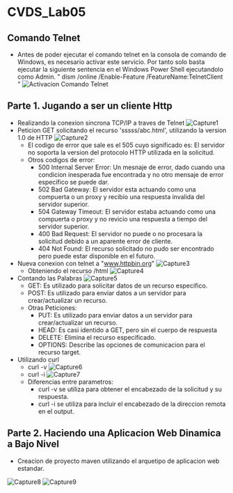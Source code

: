 # CVDS_Lab05
## Comando Telnet
- Antes de poder ejecutar el comando telnet en la consola de comando de Windows, es necesario activar este servicio. Por tanto solo basta ejecutar la siguiente sentencia en el Windows Power Shell ejecutandolo como Admin. " dism /online /Enable-Feature /FeatureName:TelnetClient " 
![Activacion Comando Telnet](https://github.com/luis-amaya/CVDS_Lab05/blob/main/images/Activacion%20comando%20Telnet.PNG)

## Parte 1. Jugando a ser un cliente Http
- Realizando la conexion sincrona TCP/IP a traves de Telnet
![Capture1](https://github.com/luis-amaya/CVDS_Lab05/blob/main/images/Capture1.PNG)
- Peticion GET solicitando el recurso 'sssss/abc.html', utilizando la version 1.0 de HTTP
![Capture2](https://github.com/luis-amaya/CVDS_Lab05/blob/main/images/Capture2.PNG)
  * El codigo de error que sale es el 505 cuyo significado es: El servidor no soporta la version del protocolo HTTP utilizada en la solicitud.
  * Otros codigos de error:
    *  500 Internal Server Error: Un mesnaje de error, dado cuando una condicion inesperada fue encontrada y no otro mensaje de error especifico se puede dar.
    *  502 Bad Gateway: El servidor esta actuando como una compuerta o un proxy y recibio una respuesta invalida del servidor superior.
    *  504 Gateway Timeout: El servidor estaba actuando como una compuerta o proxy y no revicio una respuesta a tiempo del servidor superior.
    *  400 Bad Request: El servidor no puede o no procesara la solicitud debido a un aparente error de cliente.
    *  404 Not Found: El recurso solicitado no pudo ser encontrado pero puede estar disponible en el futuro.
- Nueva conexion con telnet a "www.httpbin.org" 
![Capture3](https://github.com/luis-amaya/CVDS_Lab05/blob/main/images/Capture3.PNG)
  * Obteniendo el recurso /html
![Capture4](https://github.com/luis-amaya/CVDS_Lab05/blob/main/images/Capture4.PNG)
- Contando las Palabras
![Capture5](https://github.com/luis-amaya/CVDS_Lab05/blob/main/images/Capture5.PNG)
  * GET: Es utilizado para solicitar datos de un recurso especifico.
  * POST: Es utilizado para enviar datos a un servidor para crear/actualizar un recurso.
  * Otras Peticiones:
    * PUT: Es utilizado para enviar datos a un servidor para crear/actualizar un recurso.
    * HEAD: Es casi identido a GET, pero sin el cuerpo de respuesta
    * DELETE: Elimina el recurso especificado.
    * OPTIONS: Describe las opciones de comunicacion para el recurso target.
- Utilizando curl
  * curl -v
![Capture6](https://github.com/luis-amaya/CVDS_Lab05/blob/main/images/Capture6.PNG)
  * curl -i
![Capture7](https://github.com/luis-amaya/CVDS_Lab05/blob/main/images/Capture7.PNG)
  * Diferencias entre parametros:
    * curl -v se utiliza para obtener el encabezado de la solicitud y su respuesta.
    * curl -i se utiliza para incluir el encabezado de la direccion remota en el output.
## Parte 2. Haciendo una Aplicacion Web Dinamica a Bajo Nivel
- Creacion de proyecto maven utilizando el arquetipo de aplicacion web estandar.

![Capture8](https://github.com/luis-amaya/CVDS_Lab05/blob/main/images/Capture8.PNG)
![Capture9](https://github.com/luis-amaya/CVDS_Lab05/blob/main/images/Capture9.PNG)
